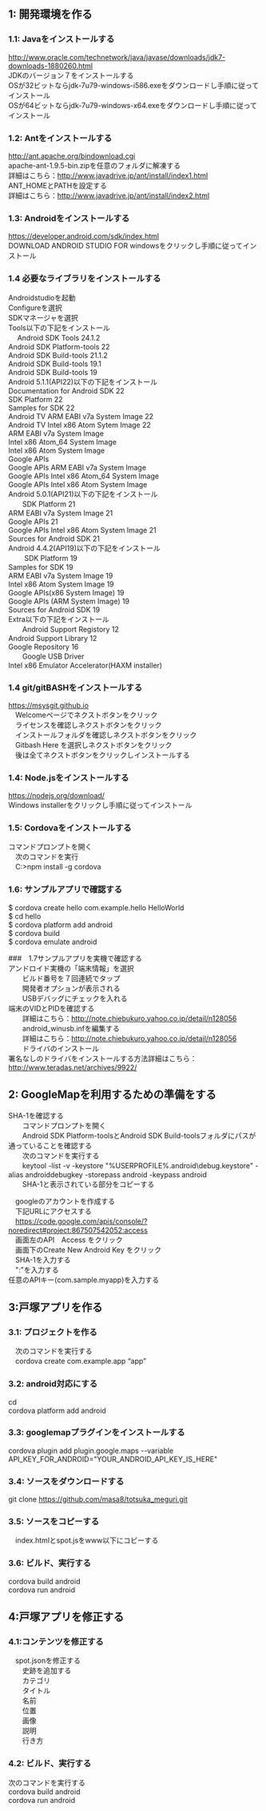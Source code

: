 ## 1: 開発環境を作る
### 1.1: Javaをインストールする
 http://www.oracle.com/technetwork/java/javase/downloads/jdk7-downloads-1880260.html  
 JDKのバージョン７をインストールする  
  OSが32ビットならjdk-7u79-windows-i586.exeをダウンロードし手順に従ってインストール  
  OSが64ビットならjdk-7u79-windows-x64.exeをダウンロードし手順に従ってインストール  

### 1.2: Antをインストールする
http://ant.apache.org/bindownload.cgi  
apache-ant-1.9.5-bin.zipを任意のフォルダに解凍する  
詳細はこちら：http://www.javadrive.jp/ant/install/index1.html  
ANT_HOMEとPATHを設定する  
詳細はこちら：http://www.javadrive.jp/ant/install/index2.html  


### 1.3: Androidをインストールする
 https://developer.android.com/sdk/index.html  
 DOWNLOAD ANDROID STUDIO FOR windowsをクリックし手順に従ってインストール  

### 1.4 必要なライブラリをインストールする
 Androidstudioを起動  
 Configureを選択  
 SDKマネージャを選択  
 Tools以下の下記をインストール  
　 Android SDK Tools 24.1.2  
   Android SDK Platform-tools 22  
   Android SDK Build-tools 21.1.2  
   Android SDK Build-tools 19.1  
   Android SDK Build-tools 19   
 Android 5.1.1(API22)以下の下記をインストール  
   Documentation for Android SDK 22  
   SDK Platform 22  
   Samples for SDK 22  
   Android TV ARM EABI v7a System Image 22  
   Android TV Intel x86 Atom Sytem Image 22  
   ARM EABI v7a System Image  
   Intel x86 Atom_64 System Image  
   Intel x86 Atom System Image  
   Google APIs  
   Google APIs ARM EABI v7a System Image  
   Google APIs Intel x86 Atom_64 System Image  
   Google APIs Intel x86 Atom System Image  
 Android 5.0.1(API21)以下の下記をインストール  
　　SDK Platform 21  
   ARM EABI v7a System Image 21  
   Google APIs 21   
   Google APIs Intel x86 Atom System Image 21  
   Sources for Android SDK 21  
 Android 4.4.2(API19)以下の下記をインストール  
　 　SDK Platform 19  
    Samples for SDK 19  
    ARM EABI v7a System Image 19  
    Intel x86 Atom System Image 19  
    Google APIs(x86 System Image) 19  
    Google APIs (ARM System Image) 19  
    Sources for Android SDK 19  
 Extra以下の下記をインストール  
　　Android Support Registory 12  
Android Support Library 12  
   Google Repository 16  
　　Google USB Driver  
    Intel x86 Emulator  Accelerator(HAXM installer)  
  
### 1.4 git/gitBASHをインストールする
https://msysgit.github.io  
　Welcomeページでネクストボタンをクリック  
　ライセンスを確認しネクストボタンをクリック  
　インストールフォルダを確認しネクストボタンをクリック  
　Gitbash Here を選択しネクストボタンをクリック  
　後は全てネクストボタンをクリックしインストールする  

### 1.4: Node.jsをインストールする
 https://nodejs.org/download/  
 Windows installerをクリックし手順に従ってインストール  

### 1.5: Cordovaをインストールする  
 コマンドプロンプトを開く  
　次のコマンドを実行  
　C:\>npm install -g cordova  

### 1.6: サンプルアプリで確認する  
 $ cordova create hello com.example.hello HelloWorld  
 $ cd hello  
 $ cordova platform add android  
 $ cordova build  
 $ cordova emulate android  

###　1.7サンプルアプリを実機で確認する  
  アンドロイド実機の「端末情報」を選択  
　　ビルド番号を７回連続でタップ  
　　開発者オプションが表示される  
　　USBデバッグにチェックを入れる  
   端末のVIDとPIDを確認する  
　　詳細はこちら：http://note.chiebukuro.yahoo.co.jp/detail/n128056  
　　android_winusb.infを編集する  
　　詳細はこちら：http://note.chiebukuro.yahoo.co.jp/detail/n128056  
　　ドライバのインストール  
   署名なしのドライバをインストールする方法詳細はこちら：http://www.teradas.net/archives/9922/  


## 2: GoogleMapを利用するための準備をする
  SHA-1を確認する  
　　コマンドプロンプトを開く  
　　Android SDK Platform-toolsとAndroid SDK Build-toolsフォルダにパスが通っていることを確認する  
　　次のコマンドを実行する  
　　keytool -list -v -keystore "%USERPROFILE%\.android\debug.keystore" -alias androiddebugkey -storepass android -keypass android  
　　SHA-1と表示されている部分をコピーする  

　googleのアカウントを作成する  
　下記URLにアクセスする  
　https://code.google.com/apis/console/?noredirect#project:867507542052:access  
　画面左のAPI　Access をクリック  
　画面下のCreate New Android Key をクリック  
　SHA-1を入力する  
　":"を入力する  
  任意のAPIキー(com.sample.myapp)を入力する  

## 3:戸塚アプリを作る
### 3.1: プロジェクトを作る
　次のコマンドを実行する   
　cordova create <App Name>  com.example.app “app”  
### 3.2: android対応にする  
 cd <App Name>  
 cordova platform add android  

### 3.3: googlemapプラグインをインストールする
 cordova plugin add plugin.google.maps --variable API_KEY_FOR_ANDROID="YOUR_ANDROID_API_KEY_IS_HERE"   

### 3.4: ソースをダウンロードする
 git clone https://github.com/masa8/totsuka_meguri.git  

### 3.5: ソースをコピーする
　index.htmlとspot.jsをwww以下にコピーする  

### 3.6: ビルド、実行する
 cordova build android  
 cordova run android  

## 4:戸塚アプリを修正する
### 4.1:コンテンツを修正する
　spot.jsonを修正する  
　　史跡を追加する  
　　カテゴリ  
　　タイトル  
　　名前  
　　位置  
　　画像  
　　説明  
　　行き方  

### 4.2: ビルド、実行する
次のコマンドを実行する  
cordova build android  
cordova run android  
